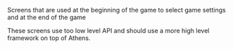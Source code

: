 Screens that are used at the beginning of the game to select game settings and at the end of the game

These screens use too low level API and should use a more high level framework on top of Athens.